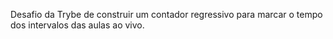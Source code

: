 Desafio da Trybe de construir um contador regressivo para marcar o tempo dos intervalos das aulas ao vivo.
